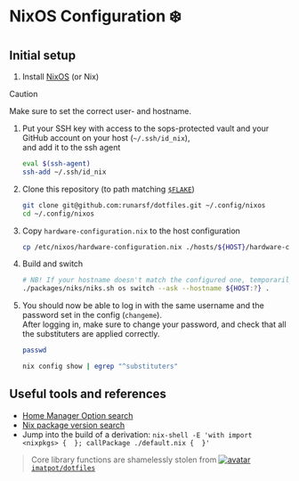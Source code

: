 # NixOS Configuration ❄️

## Initial setup

1. Install [NixOS](https://nixos.org/download.html) (or Nix)
  > [!CAUTION]
  > Make sure to set the correct user- and hostname.

1. Put your SSH key with access to the sops-protected vault and your GitHub account on your host (`~/.ssh/id_nix`),\
  and add it to the ssh agent
    ```bash
    eval $(ssh-agent)
    ssh-add ~/.ssh/id_nix
    ```

1. Clone this repository (to path matching [`$FLAKE`](./modules/users/development/nix.nix#L5))
    ```bash
    git clone git@github.com:runarsf/dotfiles.git ~/.config/nixos
    cd ~/.config/nixos
    ```

1. Copy `hardware-configuration.nix` to the host configuration
    ```bash
    cp /etc/nixos/hardware-configuration.nix ./hosts/${HOST}/hardware-configuration.nix
    ```

1. Build and switch
    ```bash
    # NB! If your hostname doesn't match the configured one, temporarily change it in the shell
    ./packages/niks/niks.sh os switch --ask --hostname ${HOST:?} .
    ```

1. You should now be able to log in with the same username and the password set in the config (`changeme`).\
  After logging in, make sure to change your password, and check that all the substituters are applied correctly.
    ```bash
    passwd

    nix config show | egrep "^substituters"
    ```


## Useful tools and references

- [Home Manager Option search](https://home-manager-options.extranix.com/)
- [Nix package version search](https://lazamar.co.uk/nix-versions)
- Jump into the build of a derivation: `nix-shell -E 'with import <nixpkgs> {  }; callPackage ./default.nix {  }'`


> Core library functions are shamelessly stolen from [![avatar](https://images.weserv.nl/?url=avatars.githubusercontent.com/u/39416660?v=4&h=20&w=20&fit=cover&mask=circle&maxage=7d) `imatpot/dotfiles`](https://github.com/imatpot/dotfiles)
